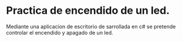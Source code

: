 # Practica de encendido de un led.
Mediante una aplicacion de escritorio de sarrollada en c#
se pretende controlar el encendido y apagado de un led.

